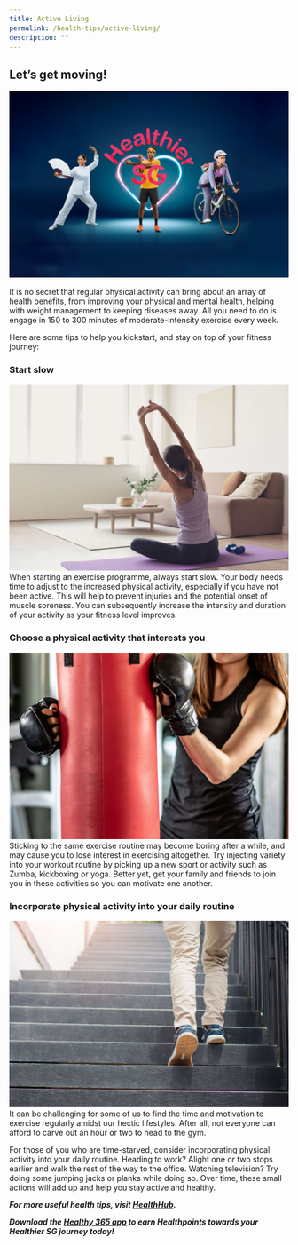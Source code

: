 ```yaml
---
title: Active Living
permalink: /health-tips/active-living/
description: ""
---
```

## Let’s get moving!
![banner](/images/activebanner.png)

It is no secret that regular physical activity can bring about an array of health benefits, from improving your physical and mental health, helping with weight management to keeping diseases away. All you need to do is engage in 150 to 300 minutes of moderate-intensity exercise every week.

Here are some tips to help you kickstart, and stay on top of your fitness journey:
### Start slow
![yoga](/images/Active%20Living/1.jpeg)
When starting an exercise programme, always start slow. Your body needs time to adjust to the increased physical activity, especially if you have not been active. This will help to prevent injuries and the potential onset of muscle soreness. You can subsequently increase the intensity and duration of your activity as your fitness level improves. 

### Choose a physical activity that interests you
![box](/images/Active%20Living/2.jpeg)
Sticking to the same exercise routine may become boring after a while, and may cause you to lose interest in exercising altogether. Try injecting variety into your workout routine by picking up a new sport or activity such as Zumba, kickboxing or yoga. Better yet, get your family and friends to join you in these activities so you can motivate one another. 
### Incorporate physical activity into your daily routine
![steps](/images/Active%20Living/3.jpeg)
It can be challenging for some of us to find the time and motivation to exercise regularly amidst our hectic lifestyles. After all, not everyone can afford to carve out an hour or two to head to the gym. 

For those of you who are time-starved, consider incorporating physical activity into your daily routine. Heading to work? Alight one or two stops earlier and walk the rest of the way to the office. Watching television? Try doing some jumping jacks or planks while doing so. Over time, these small actions will add up and help you stay active and healthy.

***For more useful health tips, visit [HealthHub](https://www.healthhub.sg/).***

***Download the [Healthy 365 app](https://hpb.gov.sg/healthy-living/healthy-365) to earn Healthpoints towards your Healthier SG journey today!***